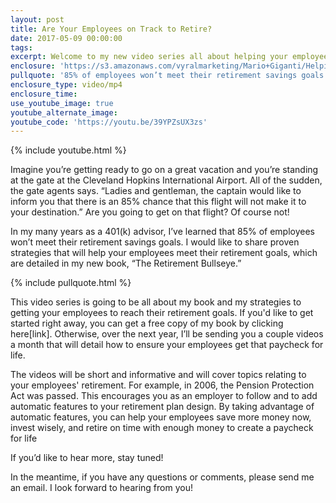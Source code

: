 ```yaml
---
layout: post
title: Are Your Employees on Track to Retire?
date: 2017-05-09 00:00:00
tags:
excerpt: Welcome to my new video series all about helping your employees meet their retirement goals.
enclosure: 'https://s3.amazonaws.com/vyralmarketing/Mario+Giganti/Helping+Your+Clients+Meet+Their+Retirement+Goals-1.mp4'
pullquote: '85% of employees won’t meet their retirement savings goals.'
enclosure_type: video/mp4
enclosure_time:
use_youtube_image: true
youtube_alternate_image:
youtube_code: 'https://youtu.be/39YPZsUX3zs'
---
```



{% include youtube.html %}

Imagine you’re getting ready to go on a great vacation and you’re standing at the gate at the Cleveland Hopkins International Airport. All of the sudden, the gate agents says. “Ladies and gentleman, the captain would like to inform you that there is an 85% chance that this flight will not make it to your destination.” Are you going to get on that flight? Of course not!

In my many years as a 401(k) advisor, I’ve learned that 85% of employees won’t meet their retirement savings goals. I would like to share proven strategies that will help your employees meet their retirement goals, which are detailed in my new book, “The Retirement Bullseye.”

{% include pullquote.html %}

This video series is going to be all about my book and my strategies to getting your employees to reach their retirement goals. If you'd like to get started right away, you can get a free copy of my book by clicking here[link]. Otherwise, over the next year, I’ll be sending you a couple videos a month that will detail how to ensure your employees get that paycheck for life.

The videos will be short and informative and will cover topics relating to your employees' retirement. For example, in 2006, the Pension Protection Act was passed. This encourages you as an employer to follow and to add automatic features to your retirement plan design. By taking advantage of automatic features, you can help your employees save more money now, invest wisely, and retire on time with enough money to create a paycheck for life

If you’d like to hear more, stay tuned!

In the meantime, if you have any questions or comments, please send me an email. I look forward to hearing from you!